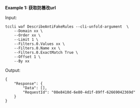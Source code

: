 **Example 1: 获取防篡改url**



Input: 

```
tccli waf DescribeAntiFakeRules --cli-unfold-argument  \
    --Domain xx \
    --Order xx \
    --Limit 1 \
    --Filters.0.Values xx \
    --Filters.0.Name xx \
    --Filters.0.ExactMatch True \
    --Offset 1 \
    --By xx
```

Output: 
```
{
    "Response": {
        "Data": [],
        "RequestId": "08e8410d-6e80-4d1f-89ff-62669042369d"
    }
}
```


